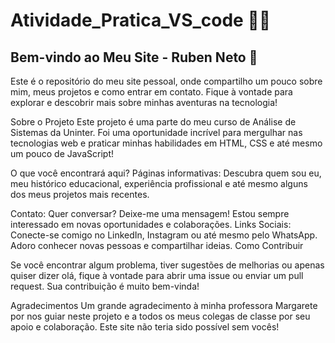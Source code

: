 ﻿# Atividade_Pratica_VS_code 👨‍💻
## **Bem-vindo ao Meu Site - Ruben Neto** 🚀

Este é o repositório do meu site pessoal, onde compartilho um pouco sobre mim, meus projetos e como entrar em contato. Fique à vontade para explorar e descobrir mais sobre minhas aventuras na tecnologia!

Sobre o Projeto
Este projeto é uma parte do meu curso de Análise de Sistemas da Uninter. Foi uma oportunidade incrível para mergulhar nas tecnologias web e praticar minhas habilidades em HTML, CSS e até mesmo um pouco de JavaScript!

O que você encontrará aqui?
Páginas informativas: Descubra quem sou eu, meu histórico educacional, experiência profissional e até mesmo alguns dos meus projetos mais recentes.

Contato: Quer conversar? Deixe-me uma mensagem! Estou sempre interessado em novas oportunidades e colaborações.
Links Sociais: Conecte-se comigo no LinkedIn, Instagram ou até mesmo pelo WhatsApp. Adoro conhecer novas pessoas e compartilhar ideias.
Como Contribuir

Se você encontrar algum problema, tiver sugestões de melhorias ou apenas quiser dizer olá, fique à vontade para abrir uma issue ou enviar um pull request. Sua contribuição é muito bem-vinda!

Agradecimentos
Um grande agradecimento à minha professora Margarete por nos guiar neste projeto e a todos os meus colegas de classe por seu apoio e colaboração. Este site não teria sido possível sem vocês!

